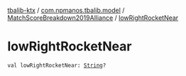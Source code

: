 [tbalib-ktx](../../index.md) / [com.npmanos.tbalib.model](../index.md) / [MatchScoreBreakdown2019Alliance](index.md) / [lowRightRocketNear](./low-right-rocket-near.md)

# lowRightRocketNear

`val lowRightRocketNear: `[`String`](https://kotlinlang.org/api/latest/jvm/stdlib/kotlin/-string/index.html)`?`